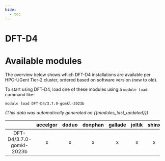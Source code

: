 ```yaml
---
hide:
  - toc
---
```


DFT-D4
======

# Available modules


The overview below shows which DFT-D4 installations are available per HPC-UGent Tier-2 cluster, ordered based on software version (new to old).

To start using DFT-D4, load one of these modules using a `module load` command like:

```shell
module load DFT-D4/3.7.0-gomkl-2023b
```

*(This data was automatically generated on {{modules_last_updated}})*  

| |accelgor|doduo|donphan|gallade|joltik|shinx|
| :---: | :---: | :---: | :---: | :---: | :---: | :---: |
|DFT-D4/3.7.0-gomkl-2023b|x|x|x|x|x|x|

